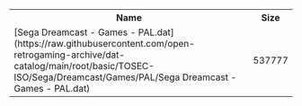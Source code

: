 <table>
<tr><th>Name</th><th>Size</th></tr>
<tr><td>[Sega Dreamcast - Games - PAL.dat](https://raw.githubusercontent.com/open-retrogaming-archive/dat-catalog/main/root/basic/TOSEC-ISO/Sega/Dreamcast/Games/PAL/Sega Dreamcast - Games - PAL.dat)</td><td>537777</td></tr>
</table>
